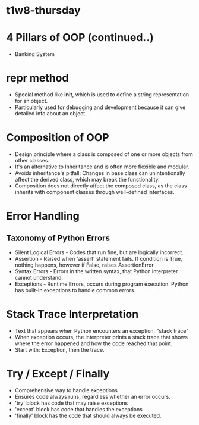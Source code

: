 # t1w8-thursday

# 4 Pillars of OOP (continued..)
- Banking System

# __repr__ method
- Special method like __init__, which is used to define a string representation for an object.
- Particularly used for debugging and development because it can give detailed info about an object. 

# Composition of OOP
- Design principle where a class is composed of one or more objects from other classes. 
- It's an alternative to Inheritance and is often more flexible and modular.
- Avoids inheritance's pitfall: Changes in base class can unintentionally affect the derived class, which may break the functionality.
- Composition does not directly affect the composed class, as the class inherits with component classes through well-defined interfaces.

# Error Handling
## Taxonomy of Python Errors
- Silent Logical Errors - Codes that run fine, but are logically incorrect.
- Assertion - Raised when 'assert' statement fails. If condition is True, nothing happens, however if False, raises AssertionError
- Syntax Errors - Errors in the written syntax, that Python interpreter cannot understand.
- Exceptions - Runtime Errors, occurs during program execution. Python has built-in exceptions to handle common errors.

# Stack Trace Interpretation
- Text that appears when Python encounters an exception, "stack trace"
- When exception occurs, the interpreter prints a stack trace that shows where the error happened and how the code reached that point.
- Start with: Exception, then the trace.

# Try / Except / Finally
- Comprehensive way to handle exceptions
- Ensures code always runs, regardless whether an error occurs.
- 'try' block has code that may raise exceptions
- 'except' block has code that handles the exceptions
- 'finally' block has the code that should always be executed.
